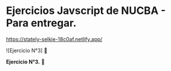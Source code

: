 # Ejercicios Javscript de NUCBA - Para entregar.

https://stately-selkie-18c0af.netlify.app/

![Ejercicio N°3] 👋

**Ejercicio N°3.** 🚀